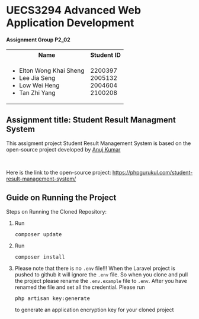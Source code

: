 <h1>UECS3294 Advanced Web Application Development</h1>

<h4>Assignment Group P2_02</h4>
<table style="border-collapse: collapse;">
  <tr>
    <th>Name</th>
    <th>Student ID</th>
  </tr>
  <tr>
    <td>
      <ul>
        <li>Elton Wong Khai Sheng</li>
        <li>Lee Jia Seng</li>
        <li>Low Wei Heng</li>
        <li>Tan Zhi Yang</li>
      </ul>
    </td>
    <td>
      <ul style="list-style-type: none; margin: 0; padding: 0;">
        <li>2200397</li>
        <li>2005132</li>
        <li>2004604</li>
        <li>2100208</li>
      </ul>
    </td>
  </tr>
</table>

<h2>Assignment title: Student Result Managment System</h2>

<p>This assigment project Student Result Management System is based on the open-source project developed by <a href="https://phpgurukul.com/php-projects-free-downloads/#google_vignette">Anuj Kumar</a></p><br />
<p>Here is the link to the open-source project: <a href="https://phpgurukul.com/student-result-management-system/">https://phpgurukul.com/student-result-management-system/</a></p>

<h2>Guide on Running the Project</h2>
<p>Steps on Running the Cloned Repository:</p>
<ol>
  <li>Run <pre lang="bash">composer update</pre></li>
  <li>Run <pre lang="bash">composer install</pre></li>
    <li>Please note that there is no <code>.env</code> file!!! When the Laravel project is pushed to github it will ignore the <code>.env</code> file. So when you clone and pull the project please rename the <code>.env.example</code> file to <code>.env</code>. After you have renamed the file and set all the credential. Please run <pre lang="bash">php artisan key:generate</pre> to generate an application encryption key for your cloned project </li>
</ol>

